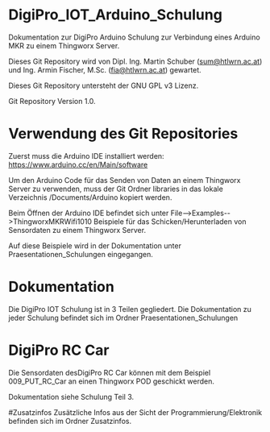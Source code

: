 # DigiPro_IOT_Arduino_Schulung
 Dokumentation zur DigiPro Arduino Schulung zur Verbindung eines Arduino MKR zu einem Thingworx Server.

Dieses Git Repository wird von Dipl. Ing. Martin Schuber (sum@htlwrn.ac.at) und Ing. Armin Fischer, M.Sc. (fia@htlwrn.ac.at) gewartet.

Dieses Git Repository untersteht der GNU GPL v3 Lizenz.

Git Repository Version 1.0.

# Verwendung des Git Repositories
Zuerst muss die Arduino IDE installiert werden: https://www.arduino.cc/en/Main/software

Um den Arduino Code für das Senden von Daten an einem Thingworx Server zu verwenden, muss der Git Ordner libraries in das lokale Verzeichnis /Documents/Arduino kopiert werden.

Beim Öffnen der Arduino IDE befindet sich unter File-->Examples-->ThingworxMKRWifi1010 Beispiele für das Schicken/Herunterladen von Sensordaten zu einem Thingworx Server.

Auf diese Beispiele wird in der Dokumentation unter Praesentationen_Schulungen eingegangen.

# Dokumentation
Die DigiPro IOT Schulung ist in 3 Teilen gegliedert. Die Dokumentation zu jeder Schulung befindet sich im Ordner Praesentationen_Schulungen

# DigiPro RC Car
Die Sensordaten desDigiPro RC Car können mit dem Beispiel 009_PUT_RC_Car an einen Thingworx POD geschickt werden. 

Dokumentation siehe Schulung Teil 3.

#Zusatzinfos
Zusätzliche Infos aus der Sicht der Programmierung/Elektronik befinden sich im Ordner Zusatzinfos.

